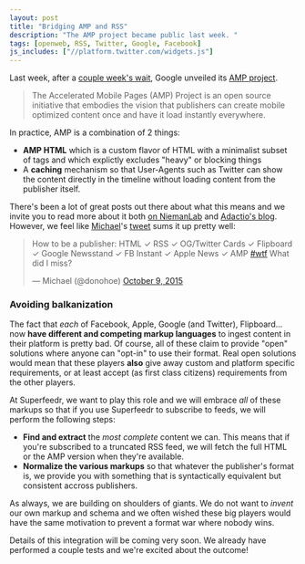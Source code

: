 ```yaml
---
layout: post
title: "Bridging AMP and RSS"
description: "The AMP project became public last week. "
tags: [openweb, RSS, Twitter, Google, Facebook]
js_includes: ["//platform.twitter.com/widgets.js"]
---
```



Last week, after a [couple week's wait](http://blog.superfeedr.com/it-is-called-rss/),  Google unveiled its [AMP project](https://www.ampproject.org/). 

> The Accelerated Mobile Pages (AMP) Project is an open source initiative that embodies the vision that publishers can create mobile optimized content once and have it load instantly everywhere.

In practice, AMP is a combination of 2 things:

* **AMP HTML** which is a custom flavor of HTML with a minimalist subset of tags and which explictly excludes "heavy" or blocking things
* A **caching** mechanism so that User-Agents such as Twitter can show the content directly in the timeline without loading content from the publisher itself.

There's been a lot of great posts out there about what this means and we invite you to read more about it both [on NiemanLab](http://www.niemanlab.org/2015/10/get-ampd-heres-what-publishers-need-to-know-about-googles-new-plan-to-speed-up-your-website/) and [Adactio's blog](https://adactio.com/journal/9646/). However, we feel like [Michael](https://twitter.com/donohoe)'s [tweet](https://twitter.com/donohoe/status/652473840027742208) sums it up pretty well:

<blockquote class="twitter-tweet" lang="en"><p lang="en" dir="ltr">How to be a publisher:&#10;HTML ✓&#10;RSS ✓&#10;OG/Twitter Cards ✓&#10;Flipboard ✓&#10;Google Newsstand ✓&#10;FB Instant ✓&#10;Apple News ✓&#10;AMP <a href="https://twitter.com/hashtag/wtf?src=hash">#wtf</a>&#10;What did I miss?</p>&mdash; Michael (@donohoe) <a href="https://twitter.com/donohoe/status/652473840027742208">October 9, 2015</a></blockquote>

### Avoiding balkanization

The fact that *each* of Facebook, Apple, Google (and Twitter), Flipboard... now **have different and competing markup languages** to ingest content in their platform is pretty bad. Of course, all of these claim to provide "open" solutions where anyone can "opt-in" to use their format. Real open solutions would mean that these players **also** give away custom and platform specific requirements, or at least accept (as first class citizens) requirements from the other players. 

At Superfeedr, we want to play this role and we will embrace *all* of these markups so that if you use Superfeedr to subscribe to feeds, we will perform the following steps:

* **Find and extract** the *most complete* content we can. This means that if you're subscribed to a truncated RSS feed, we will fetch the full HTML or the AMP version when they're available.
* **Normalize the various markups** so that whatever the publisher's format is, we provide you with something that is syntactically equivalent but consistent accross publishers.

As always, we are building on shoulders of giants. We do not want to *invent* our own markup and schema and we often wished these big players would have the same motivation to prevent a format war where nobody wins.

Details of this integration will be coming very soon. We already have performed a couple tests and we're excited about the outcome!
